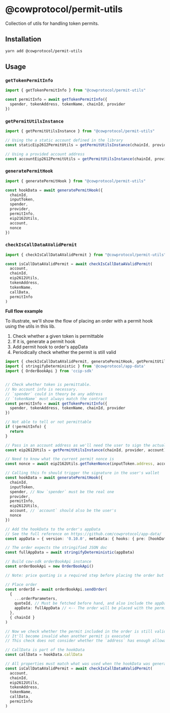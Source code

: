 # @cowprotocol/permit-utils

Collection of utils for handling token permits.

## Installation

```bash
yarn add @cowprotocol/permit-utils
```

## Usage

### `getTokenPermitInfo`

```typescript
import { getTokenPermitInfo } from "@cowprotocol/permit-utils"

const permitInfo = await getTokenPermitInfo({
  spender, tokenAddress, tokenName, chainId, provider
})
```

### `getPermitUtilsInstance`

```typescript
import { getPermitUtilsInstance } from "@cowprotocol/permit-utils"

// Using the a static account defined in the library
const staticEip2612PermitUtils = getPermitUtilsInstance(chainId, provider)

// Using a provided account address
const accountEip2612PermitUtils = getPermitUtilsInstance(chainId, provider, account)
```

### `generatePermitHook`

```typescript
import { generatePermitHook } from "@cowprotocol/permit-utils"

const hookData = await generatePermitHook({
  chainId,
  inputToken,
  spender,
  provider,
  permitInfo,
  eip2162Utils,
  account,
  nonce
})
```

### `checkIsCallDataAValidPermit`

```typescript
import { checkIsCallDataAValidPermit } from "@cowprotocol/permit-utils"

const isCallDataAValidPermit = await checkIsCallDataAValidPermit(
  account,
  chainId,
  eip2612Utils, 
  tokenAddress,
  tokenName,
  callData,
  permitInfo
)
```

**Full flow example**

To illustrate, we'll show the flow of placing an order with a permit hook using the utils in this lib. 

1. Check whether a given token is permittable
2. If it is, generate a permit hook
3. Add permit hook to order's appData
4. Periodically check whether the permit is still valid

```typescript
import { checkIsCallDataAValidPermit, generatePermitHook, getPermitUtilsInstance, getTokenPermitInfo } from '@cowprotocol/permit-utils'
import { stringifyDeterministic } from '@cowprotocol/app-data'
import { OrderBookApi } from 'ccip-sdk'


// Check whether token is permittable.
// No account info is necessary.
// `spender` could in theory be any address
// `tokenName` must always match the contract
const permitInfo = await getTokenPermitInfo({
  spender, tokenAddress, tokenName, chainId, provider
})

// Not able to tell or not permittable
if (!permitInfo) {
  return
}

// Pass in an account address as we'll need the user to sign the actual permit
const eip2612Utils = getPermitUtilsInstance(chainId, provider, account)

// Need to know what the current permit nonce is
const nonce = await eip2162Utils.getTokenNonce(inputToken.address, account)

// Calling this fn should trigger the signature in the user's wallet
const hookData = await generatePermitHook({
  chainId,
  inputToken,
  spender, // Now `spender` must be the real one
  provider,
  permitInfo,
  eip2612Utils,
  account, // `account` should also be the user's
  nonce
})

// Add the hookData to the order's appData
// See the full reference on https://github.com/cowprotocol/app-data/
const appData = { version: '0.10.0', metadata: { hooks: { pre: [hookData] } } }

// The order expects the stringified JSON doc
const fullAppData = await stringifyDeterministic(appData)

// Build cow-sdk orderBookApi instance
const orderBookApi = new OrderBookApi()

// Note: price quoting is a required step before placing the order but has been left out of this example for brevity

// Place order
const orderId = await orderBookApi.sendOrder(
  {
    ...orderParameters,
    quoteId, // Must be fetched before hand, and also include the appData in the params
    appData: fullAppData // <-- The order will be placed with the permit info
  },
  { chainId }
)

// Now we check whether the permit included in the order is still valid
// It'll become invalid when another permit is executed
// This check does not consider whether the `address` has enough allowance, it purelly checks the permit validity.

// CallData is part of the hookData
const callData = hookData.callData

// All properties must match what was used when the hookData was generated
const isCallDataAValidPermit = await checkIsCallDataAValidPermit(
  account,
  chainId,
  eip2612Utils,
  tokenAddress,
  tokenName,
  callData,
  permitInfo
)
```
